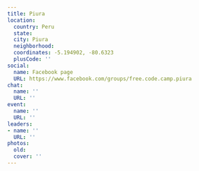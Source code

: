 ```yaml
---
title: Piura
location:
  country: Peru
  state: 
  city: Piura
  neighborhood: 
  coordinates: -5.194902, -80.6323
  plusCode: ''
social:
  name: Facebook page
  URL: https://www.facebook.com/groups/free.code.camp.piura
chat:
  name: ''
  URL: ''
event:
  name: ''
  URL: ''
leaders:
- name: ''
  URL: ''
photos:
  old: 
  cover: ''
---
```

